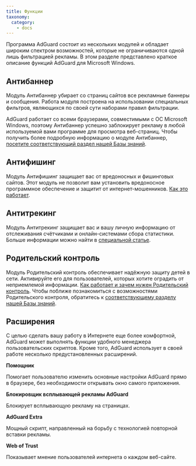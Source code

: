 ```yaml
---
title: Функции
taxonomy:
  category:
    - docs
---
```


Программа AdGuard состоит из нескольких модулей и обладает широким спектром возможностей, которые не ограничиваются одной лишь фильтрацией рекламы. В этом разделе представлено краткое описание функций AdGuard для Microsoft Windows.

## Антибаннер

Модуль Антибаннер убирает со страниц сайтов все рекламные баннеры и сообщения. Работа модуля построена на использовании специальных фильтров, являющихся по своей сути наборами правил фильтрации.

AdGuard работает со всеми браузерами, совместимыми с ОС Microsoft Windows, поэтому Антибаннер успешно заблокирует рекламу в любой используемой вами программе для просмотра веб-страниц. Чтобы получить более подробную информацию о модуле Антибаннер, [посетите соответствующий раздел нашей Базы знаний](http://kb.adguard.com/ru/windows/features/ad-blocker).

## Антифишинг

Модуль Антифишинг защищает вас от вредоносных и фишинговых сайтов. Этот модуль не позволит вам установить вредоносное программное обеспечение и защитит от интернет-мошенников. [Как это работает](https://adguard.com/ru/how-malware-blocked.html).

## Антитрекинг

Модуль Антитрекинг защищает вас и вашу личную информацию от отслеживания счётчиками и онлайн-системами сбора статистики. Больше информации можно найти в [специальной статье](https://kb.adguard.com/ru/general/stealth-mode).

## Родительский контроль

Модуль Родительский контроль обеспечивает надёжную защиту детей в сети. Активируйте его для пользователей, которых хотите оградить от неприемлемой информации. [Как работает и зачем нужен Родительский контроль](https://adguard.com/ru/adguard-parental-control.html). Чтобы поближе познакомиться с возможностями Родительского контроля, обратитесь к [соответствующему разделу нашей Базы знаний](http://kb.adguard.com/ru/windows/features/parental-control).

## Расширения

С целью сделать вашу работу в Интернете еще более комфортной, AdGuard может выполнять функции удобного менеджера пользовательских скриптов. Кроме того, AdGuard использует в своей работе несколько предустановленных расширений.

**Помощник**

Помогает пользователю изменить основные настройки AdGuard прямо в браузере, без необходимости открывать окно самого приложения.

**Блокировщик всплывающей рекламы AdGuard**

Блокирует всплывающую рекламу на страницах.

**AdGuard Extra**

Мощный скрипт, направленный на борьбу с технологией повторной вставки рекламы.

**Web of Trust**

Показывает мнение пользователей интернета о каждом веб-сайте.
